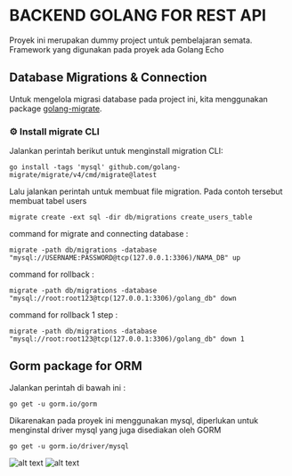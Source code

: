 # BACKEND GOLANG FOR REST API
<p>Proyek ini merupakan dummy project untuk pembelajaran semata. Framework yang digunakan pada proyek ada Golang Echo</p>

## Database Migrations & Connection

Untuk mengelola migrasi database pada project ini, kita menggunakan package [golang-migrate](https://github.com/golang-migrate/migrate).

### ⚙️ Install migrate CLI
<span>Jalankan perintah berikut untuk menginstall migration CLI:</span>

```go install -tags 'mysql' github.com/golang-migrate/migrate/v4/cmd/migrate@latest``` 

<span>Lalu jalankan perintah untuk membuat file migration. Pada contoh tersebut membuat tabel users</span>

```migrate create -ext sql -dir db/migrations create_users_table```

<span>command for migrate and connecting database :</span>

`migrate -path db/migrations -database "mysql://USERNAME:PASSWORD@tcp(127.0.0.1:3306)/NAMA_DB" up`


<span>command for rollback : </span>

`migrate -path db/migrations -database "mysql://root:root123@tcp(127.0.0.1:3306)/golang_db" down`

<span>command for rollback 1 step : </span>

`migrate -path db/migrations -database "mysql://root:root123@tcp(127.0.0.1:3306)/golang_db" down 1`

## Gorm package for ORM
<span>Jalankan perintah di bawah ini :</span>

```go get -u gorm.io/gorm``` 

<span>Dikarenakan pada proyek ini menggunakan mysql, diperlukan untuk menginstal driver mysql yang juga disediakan oleh GORM</span>

```go get -u gorm.io/driver/mysql```


![alt text](image.png)
![alt text](image-1.png)
